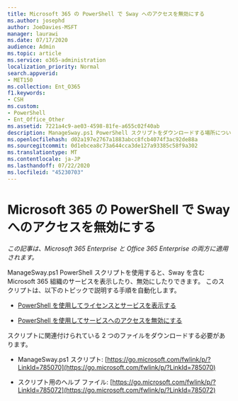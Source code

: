```yaml
---
title: Microsoft 365 の PowerShell で Sway へのアクセスを無効にする
ms.author: josephd
author: JoeDavies-MSFT
manager: laurawi
ms.date: 07/17/2020
audience: Admin
ms.topic: article
ms.service: o365-administration
localization_priority: Normal
search.appverid:
- MET150
ms.collection: Ent_O365
f1.keywords:
- CSH
ms.custom:
- PowerShell
- Ent_Office_Other
ms.assetid: 7221a4c9-ae03-4598-81fe-a655c02f40ab
description: ManageSway.ps1 PowerShell スクリプトをダウンロードする場所について説明します。これにより、Microsoft 365 組織の Sway へのアクセスを無効にすることができます。
ms.openlocfilehash: d02a197e2767a1883abcc8fcb4074f3ac92de88a
ms.sourcegitcommit: 0d1ebcea8c73a644cca3de127a93385c58f9a302
ms.translationtype: MT
ms.contentlocale: ja-JP
ms.lasthandoff: 07/22/2020
ms.locfileid: "45230703"
---
```

# <a name="disable-access-to-sway-with-powershell-for-microsoft-365"></a>Microsoft 365 の PowerShell で Sway へのアクセスを無効にする

*この記事は、Microsoft 365 Enterprise と Office 365 Enterprise の両方に適用されます。*

ManageSway.ps1 PowerShell スクリプトを使用すると、Sway を含む Microsoft 365 組織のサービスを表示したり、無効にしたりできます。 このスクリプトは、以下のトピックで説明する手順を自動化します。
  
- [PowerShell を使用してライセンスとサービスを表示する](view-licenses-and-services-with-office-365-powershell.md)
    
- [PowerShell を使用してサービスへのアクセスを無効にする](disable-access-to-services-with-office-365-powershell.md)
    
スクリプトに関連付けられている 2 つのファイルをダウンロードする必要があります。
  
- ManageSway.ps1 スクリプト: [https://go.microsoft.com/fwlink/p/?LinkId=785070](https://go.microsoft.com/fwlink/p/?LinkId=785070)
    
- スクリプト用のヘルプ ファイル: [https://go.microsoft.com/fwlink/p/?LinkId=785072](https://go.microsoft.com/fwlink/p/?LinkId=785072)
    

